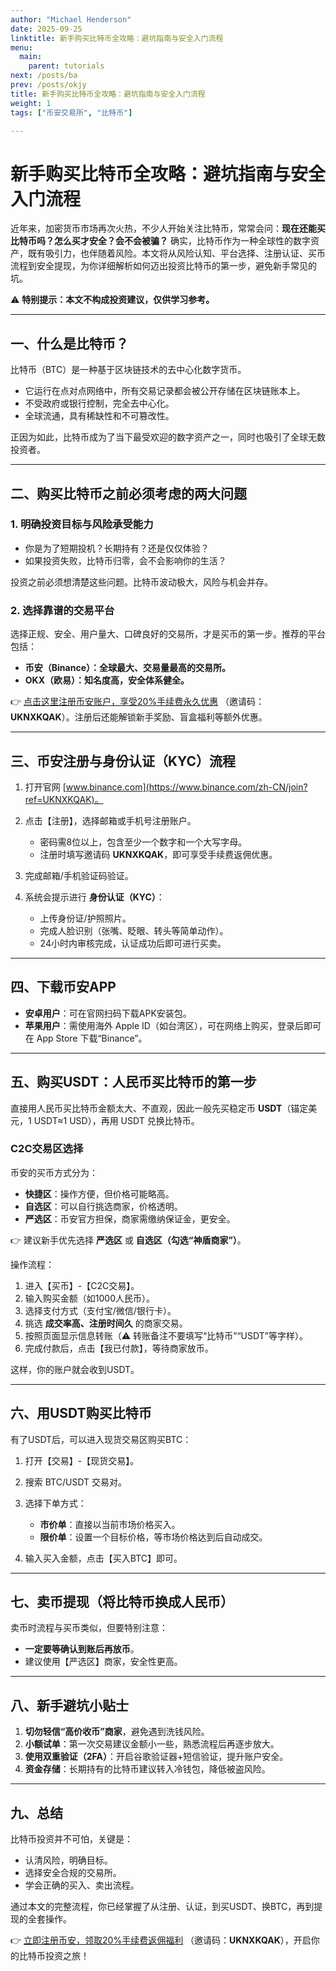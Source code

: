 ```yaml
---
author: "Michael Henderson"
date: 2025-09-25
linktitle: 新手购买比特币全攻略：避坑指南与安全入门流程
menu:
  main:
    parent: tutorials
next: /posts/ba
prev: /posts/okjy
title: 新手购买比特币全攻略：避坑指南与安全入门流程
weight: 1
tags: ["币安交易所", "比特币"]

---
```

# 新手购买比特币全攻略：避坑指南与安全入门流程

近年来，加密货币市场再次火热，不少人开始关注比特币，常常会问：**现在还能买比特币吗？怎么买才安全？会不会被骗？**
确实，比特币作为一种全球性的数字资产，既有吸引力，也伴随着风险。本文将从风险认知、平台选择、注册认证、买币流程到安全提现，为你详细解析如何迈出投资比特币的第一步，避免新手常见的坑。

⚠️ **特别提示：本文不构成投资建议，仅供学习参考。**

---

## 一、什么是比特币？

比特币（BTC）是一种基于区块链技术的去中心化数字货币。

* 它运行在点对点网络中，所有交易记录都会被公开存储在区块链账本上。
* 不受政府或银行控制，完全去中心化。
* 全球流通，具有稀缺性和不可篡改性。

正因为如此，比特币成为了当下最受欢迎的数字资产之一，同时也吸引了全球无数投资者。

---

## 二、购买比特币之前必须考虑的两大问题

### 1. 明确投资目标与风险承受能力

* 你是为了短期投机？长期持有？还是仅仅体验？
* 如果投资失败，比特币归零，会不会影响你的生活？

投资之前必须想清楚这些问题。比特币波动极大，风险与机会并存。

### 2. 选择靠谱的交易平台

选择正规、安全、用户量大、口碑良好的交易所，才是买币的第一步。推荐的平台包括：

* **币安（Binance）：全球最大、交易量最高的交易所。**
* **OKX（欧易）：知名度高，安全体系健全。**

👉 [点击这里注册币安账户，享受20%手续费永久优惠](https://www.binance.com/zh-CN/join?ref=UKNXKQAK) （邀请码：**UKNXKQAK**）。注册后还能解锁新手奖励、盲盒福利等额外优惠。

---

## 三、币安注册与身份认证（KYC）流程

1. 打开官网 [www.binance.com](https://www.binance.com/zh-CN/join?ref=UKNXKQAK)。
2. 点击【注册】，选择邮箱或手机号注册账户。

   * 密码需8位以上，包含至少一个数字和一个大写字母。
   * 注册时填写邀请码 **UKNXKQAK**，即可享受手续费返佣优惠。
3. 完成邮箱/手机验证码验证。
4. 系统会提示进行 **身份认证（KYC）**：

   * 上传身份证/护照照片。
   * 完成人脸识别（张嘴、眨眼、转头等简单动作）。
   * 24小时内审核完成，认证成功后即可进行买卖。

---

## 四、下载币安APP

* **安卓用户**：可在官网扫码下载APK安装包。
* **苹果用户**：需使用海外 Apple ID（如台湾区），可在网络上购买，登录后即可在 App Store 下载“Binance”。

---

## 五、购买USDT：人民币买比特币的第一步

直接用人民币买比特币金额太大、不直观，因此一般先买稳定币 **USDT**（锚定美元，1 USDT≈1 USD），再用 USDT 兑换比特币。

### C2C交易区选择

币安的买币方式分为：

* **快捷区**：操作方便，但价格可能略高。
* **自选区**：可以自行挑选商家，价格透明。
* **严选区**：币安官方担保，商家需缴纳保证金，更安全。

👉 建议新手优先选择 **严选区** 或 **自选区（勾选“神盾商家”）**。

操作流程：

1. 进入【买币】-【C2C交易】。
2. 输入购买金额（如1000人民币）。
3. 选择支付方式（支付宝/微信/银行卡）。
4. 挑选 **成交率高、注册时间久** 的商家交易。
5. 按照页面显示信息转账（⚠️ 转账备注不要填写“比特币”“USDT”等字样）。
6. 完成付款后，点击【我已付款】，等待商家放币。

这样，你的账户就会收到USDT。

---

## 六、用USDT购买比特币

有了USDT后，可以进入现货交易区购买BTC：

1. 打开【交易】-【现货交易】。
2. 搜索 BTC/USDT 交易对。
3. 选择下单方式：

   * **市价单**：直接以当前市场价格买入。
   * **限价单**：设置一个目标价格，等市场价格达到后自动成交。
4. 输入买入金额，点击【买入BTC】即可。

---

## 七、卖币提现（将比特币换成人民币）

卖币时流程与买币类似，但要特别注意：

* **一定要等确认到账后再放币**。
* 建议使用【严选区】商家，安全性更高。

---

## 八、新手避坑小贴士

1. **切勿轻信“高价收币”商家**，避免遇到洗钱风险。
2. **小额试单**：第一次交易建议金额小一些，熟悉流程后再逐步放大。
3. **使用双重验证（2FA）**：开启谷歌验证器+短信验证，提升账户安全。
4. **资金存储**：长期持有的比特币建议转入冷钱包，降低被盗风险。

---

## 九、总结

比特币投资并不可怕，关键是：

* 认清风险，明确目标。
* 选择安全合规的交易所。
* 学会正确的买入、卖出流程。

通过本文的完整流程，你已经掌握了从注册、认证，到买USDT、换BTC，再到提现的全套操作。

👉 [立即注册币安，领取20%手续费返佣福利](https://www.binance.com/zh-CN/join?ref=UKNXKQAK) （邀请码：**UKNXKQAK**），开启你的比特币投资之旅！